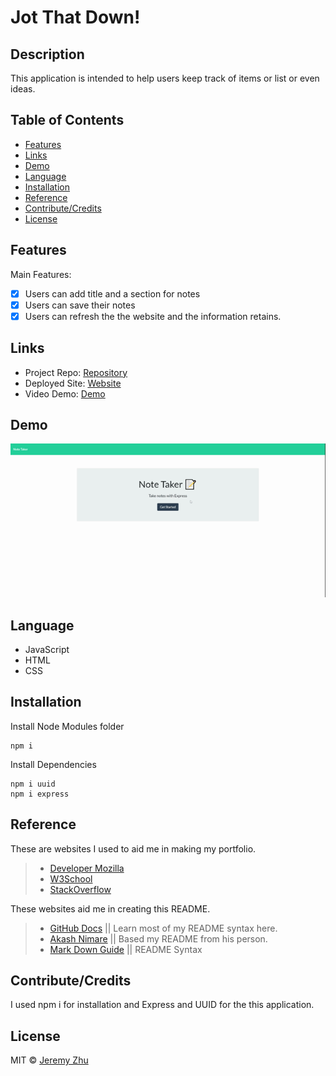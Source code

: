 # Jot That Down!

## Description

This application is intended to help users keep track of items or list or even ideas.

## Table of Contents

* [Features](#Features)
* [Links](#Links)
* [Demo](#Demo)
* [Language](#Language)
* [Installation](#Installation)
* [Reference](#Reference)
* [Contribute/Credits](#Contribute/Credits)
* [License](#License)

## Features
Main Features: 
- [x] Users can add title and a section for notes
- [x] Users can save their notes
- [x] Users can refresh the the website and the information retains.

## Links

* Project Repo: [Repository](https://github.com/jeishu/jot-that-down)
* Deployed Site: [Website](https://jot-that-down.herokuapp.com/)
* Video Demo: [Demo]()

## Demo

![demo](./public/img/demo.gif)

## Language

* JavaScript
* HTML
* CSS

## Installation

Install Node Modules folder
```
npm i
```

Install Dependencies
```
npm i uuid
npm i express
```

## Reference

These are websites I used to aid me in making my portfolio.

> - [Developer Mozilla](https://developer.mozilla.org/en-US/)
> - [W3School](https://www.w3schools.com/) 
> - [StackOverflow](https://www.stackoverflow.com/) 

These websites aid me in creating this README.

> - [GitHub Docs](https://docs.github.com/en/free-pro-team@latest/github/writing-on-github/basic-writing-and-formatting-syntax) || Learn most of my README syntax here.
> - [Akash Nimare](https://medium.com/@meakaakka/a-beginners-guide-to-writing-a-kickass-readme-7ac01da88ab3) || Based my README from his person.
> - [Mark Down Guide](https://www.markdownguide.org/cheat-sheet/) || README Syntax

## Contribute/Credits

I used npm i for installation and Express and UUID for the this application.

## License

MIT © [Jeremy Zhu](https://github.com/jeishu)
